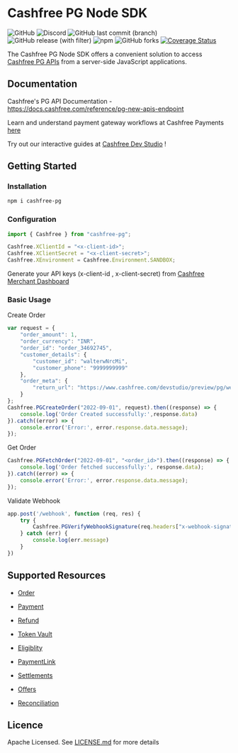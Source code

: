 # Cashfree PG Node SDK
![GitHub](https://img.shields.io/github/license/cashfree/cashfree-pg-sdk-nodejs) ![Discord](https://img.shields.io/discord/931125665669972018?label=discord) ![GitHub last commit (branch)](https://img.shields.io/github/last-commit/cashfree/cashfree-pg-sdk-nodejs/main) ![GitHub release (with filter)](https://img.shields.io/github/v/release/cashfree/cashfree-pg-sdk-nodejs?label=latest) ![npm](https://img.shields.io/npm/v/cashfree-pg) ![GitHub forks](https://img.shields.io/github/forks/cashfree/cashfree-pg-sdk-nodejs) [![Coverage Status](https://coveralls.io/repos/github/cashfree/cashfree-pg-sdk-nodejs/badge.svg?branch=)](https://coveralls.io/github/cashfree/cashfree-pg-sdk-nodejs?branch=main)

The Cashfree PG Node SDK offers a convenient solution to access [Cashfree PG APIs](https://docs.cashfree.com/reference/pg-new-apis-endpoint) from a server-side JavaScript  applications. 



## Documentation

Cashfree's PG API Documentation - https://docs.cashfree.com/reference/pg-new-apis-endpoint

Learn and understand payment gateway workflows at Cashfree Payments [here](https://docs.cashfree.com/docs/payment-gateway)

Try out our interactive guides at [Cashfree Dev Studio](https://www.cashfree.com/devstudio) !

## Getting Started

### Installation
```bash
npm i cashfree-pg
```
### Configuration

```javascript 
import { Cashfree } from "cashfree-pg"; 

Cashfree.XClientId = "<x-client-id>";
Cashfree.XClientSecret = "<x-client-secret>";
Cashfree.XEnvironment = Cashfree.Environment.SANDBOX;
```

Generate your API keys (x-client-id , x-client-secret) from [Cashfree Merchant Dashboard](https://merchant.cashfree.com/merchants/login)

### Basic Usage
Create Order
```javascript
var request = {
    "order_amount": 1,
    "order_currency": "INR",
    "order_id": "order_34692745",
    "customer_details": {
        "customer_id": "walterwNrcMi",
        "customer_phone": "9999999999"
    },
    "order_meta": {
        "return_url": "https://www.cashfree.com/devstudio/preview/pg/web/checkout?order_id={order_id}"
    }
};
Cashfree.PGCreateOrder("2022-09-01", request).then((response) => {
    console.log('Order Created successfully:',response.data)
}).catch((error) => {
    console.error('Error:', error.response.data.message);
});
```

Get Order
```javascript
Cashfree.PGFetchOrder("2022-09-01", "<order_id>").then((response) => {
    console.log('Order fetched successfully:', response.data);
}).catch((error) => {
    console.error('Error:', error.response.data.message);
});
```

Validate Webhook
```javascript
app.post('/webhook', function (req, res) {
    try {
        Cashfree.PGVerifyWebhookSignature(req.headers["x-webhook-signature"], req.rawBody, req.headers["x-webhook-timestamp"]))
    } catch (err) {
        console.log(err.message)
    }
})
```

## Supported Resources

- [Order](docs/Orders.md)

- [Payment](docs/Payments.md)

- [Refund](docs/Refunds.md)

- [Token Vault](docs/TokenVault.md)

- [Eligiblity](docs/Eligibility.md)

- [PaymentLink](docs/PaymentLink.md)

- [Settlements](docs/Settlements.md)

- [Offers](docs/Offers.md)

- [Reconciliation](docs/Reconciliation.md)

## Licence

Apache Licensed. See [LICENSE.md](LICENSE.md) for more details
